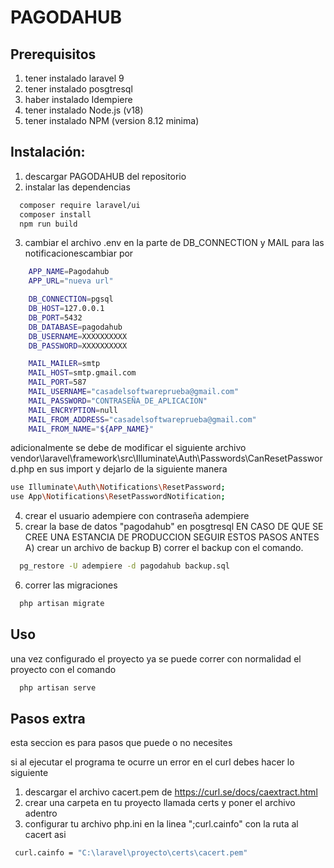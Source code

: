 # PAGODAHUB

## Prerequisitos

1. tener instalado laravel 9
2. tener instalado posgtresql
3. haber instalado Idempiere
4. tener instalado Node.js (v18)
5. tener instalado NPM (version 8.12 minima)

## Instalación:

1. descargar PAGODAHUB del repositorio
2. instalar las dependencias
```bash
  composer require laravel/ui
  composer install
  npm run build
```
3. cambiar el archivo .env en la parte de DB_CONNECTION  y MAIL para las notificacionescambiar por 
```bash
    APP_NAME=Pagodahub
    APP_URL="nueva url"

    DB_CONNECTION=pgsql
    DB_HOST=127.0.0.1
    DB_PORT=5432
    DB_DATABASE=pagodahub
    DB_USERNAME=XXXXXXXXXX
    DB_PASSWORD=XXXXXXXXXX

    MAIL_MAILER=smtp
    MAIL_HOST=smtp.gmail.com
    MAIL_PORT=587
    MAIL_USERNAME="casadelsoftwareprueba@gmail.com"
    MAIL_PASSWORD="CONTRASEÑA_DE_APLICACION"
    MAIL_ENCRYPTION=null
    MAIL_FROM_ADDRESS="casadelsoftwareprueba@gmail.com"
    MAIL_FROM_NAME="${APP_NAME}"
```
adicionalmente se debe de modificar el siguiente archivo vendor\laravel\framework\src\Illuminate\Auth\Passwords\CanResetPassword.php
en sus import y dejarlo de la siguiente manera

```bash
use Illuminate\Auth\Notifications\ResetPassword;
use App\Notifications\ResetPasswordNotification;
```

4. crear el usuario adempiere con contraseña adempiere
5. crear la base de datos "pagodahub" en posgtresql
EN CASO DE QUE SE CREE UNA ESTANCIA DE PRODUCCION SEGUIR ESTOS PASOS ANTES
A) crear un archivo de backup
B) correr el backup  con el comando.
```bash
  pg_restore -U adempiere -d pagodahub backup.sql
```
6. correr las migraciones
```bash
  php artisan migrate
```
## Uso

una vez configurado el proyecto ya se puede correr con normalidad el proyecto con el comando
```bash
  php artisan serve
```

## Pasos extra

esta seccion es para pasos que puede o no necesites

si al ejecutar el programa te ocurre un error en el curl debes hacer lo siguiente
1. descargar el archivo cacert.pem de https://curl.se/docs/caextract.html
2. crear una carpeta en tu proyecto llamada certs y poner el archivo adentro
3. configurar tu archivo php.ini en la linea ";curl.cainfo" con la ruta al cacert asi 
```bash
 curl.cainfo = "C:\laravel\proyecto\certs\cacert.pem"
```

